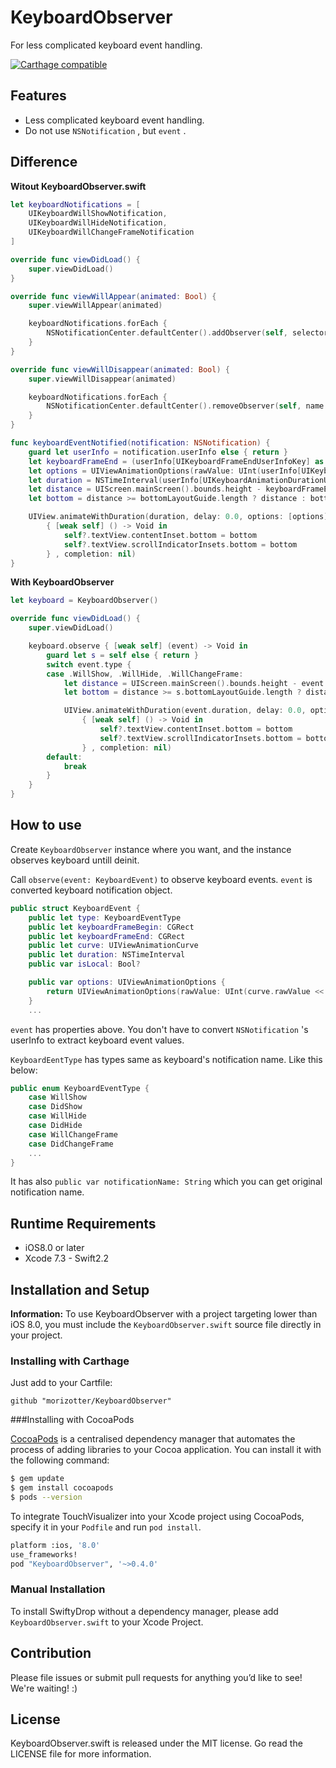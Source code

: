 # KeyboardObserver
For less complicated keyboard event handling.

[![Carthage compatible](https://img.shields.io/badge/Carthage-compatible-4BC51D.svg?style=flat)](https://github.com/Carthage/Carthage)

## Features

- Less complicated keyboard event handling.
- Do not use `NSNotification` , but `event` .

## Difference

**Witout KeyboardObserver.swift**

```Swift
let keyboardNotifications = [
    UIKeyboardWillShowNotification,
    UIKeyboardWillHideNotification,
    UIKeyboardWillChangeFrameNotification
]

override func viewDidLoad() {
    super.viewDidLoad()
}

override func viewWillAppear(animated: Bool) {
    super.viewWillAppear(animated)

    keyboardNotifications.forEach {
        NSNotificationCenter.defaultCenter().addObserver(self, selector: "keyboardEventNotified:", name: $0, object: nil)
    }
}

override func viewWillDisappear(animated: Bool) {
    super.viewWillDisappear(animated)

    keyboardNotifications.forEach {
        NSNotificationCenter.defaultCenter().removeObserver(self, name: $0, object: nil)
    }
}

func keyboardEventNotified(notification: NSNotification) {
    guard let userInfo = notification.userInfo else { return }
    let keyboardFrameEnd = (userInfo[UIKeyboardFrameEndUserInfoKey] as! NSValue).CGRectValue()
    let options = UIViewAnimationOptions(rawValue: UInt(userInfo[UIKeyboardAnimationCurveUserInfoKey] as! NSNumber))
    let duration = NSTimeInterval(userInfo[UIKeyboardAnimationDurationUserInfoKey] as! NSNumber)
    let distance = UIScreen.mainScreen().bounds.height - keyboardFrameEnd.origin.y
    let bottom = distance >= bottomLayoutGuide.length ? distance : bottomLayoutGuide.length

    UIView.animateWithDuration(duration, delay: 0.0, options: [options], animations:
        { [weak self] () -> Void in
            self?.textView.contentInset.bottom = bottom
            self?.textView.scrollIndicatorInsets.bottom = bottom
        } , completion: nil)
}
```

**With KeyboardObserver**

```Swift
let keyboard = KeyboardObserver()

override func viewDidLoad() {
    super.viewDidLoad()

    keyboard.observe { [weak self] (event) -> Void in
        guard let s = self else { return }
        switch event.type {
        case .WillShow, .WillHide, .WillChangeFrame:
            let distance = UIScreen.mainScreen().bounds.height - event.keyboardFrameEnd.origin.y
            let bottom = distance >= s.bottomLayoutGuide.length ? distance : s.bottomLayoutGuide.length

            UIView.animateWithDuration(event.duration, delay: 0.0, options: [event.options], animations:
                { [weak self] () -> Void in
                    self?.textView.contentInset.bottom = bottom
                    self?.textView.scrollIndicatorInsets.bottom = bottom
                } , completion: nil)
        default:
            break
        }
    }
}
```

## How to use

Create `KeyboardObserver` instance where you want, and the instance observes keyboard untill deinit.

Call `observe(event: KeyboardEvent)` to observe keyboard events. `event` is converted keyboard notification object.

```swift
public struct KeyboardEvent {
    public let type: KeyboardEventType
    public let keyboardFrameBegin: CGRect
    public let keyboardFrameEnd: CGRect
    public let curve: UIViewAnimationCurve
    public let duration: NSTimeInterval
    public var isLocal: Bool?

    public var options: UIViewAnimationOptions {
        return UIViewAnimationOptions(rawValue: UInt(curve.rawValue << 16))
    }
    ...
```

`event` has properties above. You don't have to convert `NSNotification` 's userInfo to extract keyboard event values.

`KeyboardEentType` has types same as keyboard's notification name. Like this below:

```Swift
public enum KeyboardEventType {
    case WillShow
    case DidShow
    case WillHide
    case DidHide
    case WillChangeFrame
    case DidChangeFrame
    ...
}
```

It has also `public var notificationName: String` which you can get original notification name.

## Runtime Requirements

- iOS8.0 or later
- Xcode 7.3 - Swift2.2

## Installation and Setup

**Information:** To use KeyboardObserver with a project targeting lower than iOS 8.0, you must include the `KeyboardObserver.swift` source file directly in your project.

### Installing with Carthage

Just add to your Cartfile:

```ogdl
github "morizotter/KeyboardObserver"
```

###Installing with CocoaPods

[CocoaPods](http://cocoapods.org) is a centralised dependency manager that automates the process of adding libraries to your Cocoa application. You can install it with the following command:

```bash
$ gem update
$ gem install cocoapods
$ pods --version
```

To integrate TouchVisualizer into your Xcode project using CocoaPods, specify it in your `Podfile` and run `pod install`.

```bash
platform :ios, '8.0'
use_frameworks!
pod "KeyboardObserver", '~>0.4.0'
```

### Manual Installation

To install SwiftyDrop without a dependency manager, please add `KeyboardObserver.swift` to your Xcode Project.

## Contribution

Please file issues or submit pull requests for anything you’d like to see! We're waiting! :)

## License
KeyboardObserver.swift is released under the MIT license. Go read the LICENSE file for more information.
